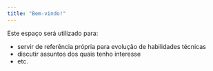 ```yaml
---
title: "Bem-vindo!"
---
```


Este espaço será utilizado para:
- servir de referência própria para evolução de habilidades técnicas
- discutir assuntos dos quais tenho interesse
- etc.
